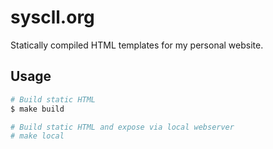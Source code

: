 # syscll.org
Statically compiled HTML templates for my personal website.

## Usage
```bash
# Build static HTML
$ make build

# Build static HTML and expose via local webserver
# make local
```

